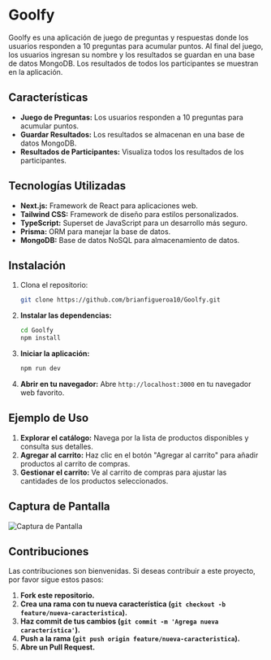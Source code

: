 # Goolfy

Goolfy es una aplicación de juego de preguntas y respuestas donde los usuarios responden a 10 preguntas para acumular puntos. Al final del juego, los usuarios ingresan su nombre y los resultados se guardan en una base de datos MongoDB. Los resultados de todos los participantes se muestran en la aplicación.

## Características

- **Juego de Preguntas:** Los usuarios responden a 10 preguntas para acumular puntos.
- **Guardar Resultados:** Los resultados se almacenan en una base de datos MongoDB.
- **Resultados de Participantes:** Visualiza todos los resultados de los participantes.

## Tecnologías Utilizadas

- **Next.js:** Framework de React para aplicaciones web.
- **Tailwind CSS:** Framework de diseño para estilos personalizados.
- **TypeScript:** Superset de JavaScript para un desarrollo más seguro.
- **Prisma:** ORM para manejar la base de datos.
- **MongoDB:** Base de datos NoSQL para almacenamiento de datos.

## Instalación

1. Clona el repositorio:

   ```bash
   git clone https://github.com/brianfigueroa10/Goolfy.git
    ```

2. **Instalar las dependencias:**

    ```bash
    cd Goolfy
    npm install
    ```

3. **Iniciar la aplicación:**

    ```bash
    npm run dev
    ```

4. **Abrir en tu navegador:** Abre `http://localhost:3000` en tu navegador web favorito.

## Ejemplo de Uso

1. **Explorar el catálogo:** Navega por la lista de productos disponibles y consulta sus detalles.
2. **Agregar al carrito:** Haz clic en el botón "Agregar al carrito" para añadir productos al carrito de compras.
3. **Gestionar el carrito:** Ve al carrito de compras para ajustar las cantidades de los productos seleccionados.

## Captura de Pantalla

![Captura de Pantalla](https://res.cloudinary.com/dv4ukplcm/image/upload/f_auto,q_auto/v1/proyects/vszb6vt8mohgl9c7r2g0)

## Contribuciones

Las contribuciones son bienvenidas. Si deseas contribuir a este proyecto, por favor sigue estos pasos:

1. **Fork este repositorio.**
2. **Crea una rama con tu nueva característica (`git checkout -b feature/nueva-caracteristica`).**
3. **Haz commit de tus cambios (`git commit -m 'Agrega nueva característica'`).**
4. **Push a la rama (`git push origin feature/nueva-caracteristica`).**
5. **Abre un Pull Request.**

